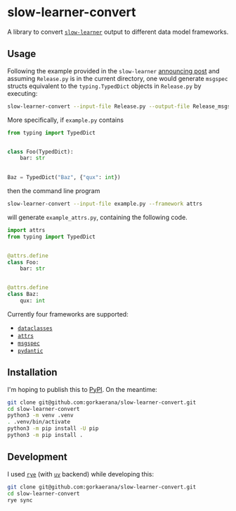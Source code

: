 # slow-learner-convert
A library to convert [`slow-learner`](https://github.com/nj-vs-vh/slow-learner) output to different data model frameworks.

## Usage
Following the example provided in the `slow-learner` [announcing post](https://nj-vs-vh.name/project/slow-learner) and assuming `Release.py` is in the current directory, one would generate `msgspec` structs equivalent to the `typing.TypedDict` objects in `Release.py` by executing:

```bash
slow-learner-convert --input-file Release.py --output-file Release_msgspec.py --framework msgspec
```

More specifically, if `example.py` contains

```python
from typing import TypedDict


class Foo(TypedDict):
    bar: str
	

Baz = TypedDict("Baz", {"qux": int})
```

then the command line program

```bash
slow-learner-convert --input-file example.py --framework attrs
```

will generate `example_attrs.py`, containing the following code.

```python
import attrs
from typing import TypedDict


@attrs.define
class Foo:
    bar: str


@attrs.define
class Baz:
    qux: int
```

Currently four frameworks are supported:
- [`dataclasses`](https://docs.python.org/3/library/dataclasses.html)
- [`attrs`](https://www.attrs.org/en/stable/index.html)
- [`msgspec`](https://jcristharif.com/msgspec/)
- [`pydantic`](https://docs.pydantic.dev/latest/)

## Installation
I'm hoping to publish this to [PyPI](https://pypi.org/). On the meantime:
```bash
git clone git@github.com:gorkaerana/slow-learner-convert.git
cd slow-learner-convert
python3 -m venv .venv
. .venv/bin/activate
python3 -m pip install -U pip
python3 -m pip install .
```

## Development
I used [`rye`](https://rye-up.com/) (with [`uv`](https://github.com/astral-sh/uv) backend) while developing this:
```bash
git clone git@github.com:gorkaerana/slow-learner-convert.git
cd slow-learner-convert
rye sync
```
